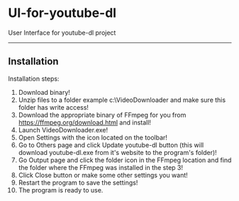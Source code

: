 # UI-for-youtube-dl
User Interface for youtube-dl project

------------
Installation
------------

Installation steps:

1. Download binary!
2. Unzip files to a folder example c:\VideoDownloader and make sure this folder has write access!
3. Download the appropriate binary of FFmpeg for you from https://ffmpeg.org/download.html and install!
4. Launch VideoDownloader.exe!
5. Open Settings with the icon located on the toolbar!
6. Go to Others page and click Update youtube-dl button (this will download youtube-dl.exe from it's website to the program's folder)!
7. Go Output page and click the folder icon in the FFmpeg location and find the folder where the FFmpeg was installed in the step 3!
8. Click Close button or make some other settings you want!
9. Restart the program to save the settings!
10. The program is ready to use.
